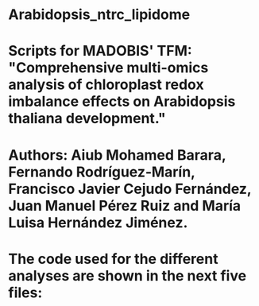 # Arabidopsis_ntrc_lipidome

# Scripts for MADOBIS' TFM: "Comprehensive multi-omics analysis of chloroplast redox imbalance effects on Arabidopsis thaliana development."
# Authors: Aiub Mohamed Barara, Fernando Rodríguez‐Marín, Francisco Javier Cejudo Fernández, Juan Manuel Pérez Ruiz and María Luisa Hernández Jiménez.
# The code used for the different analyses are shown in the next five files:
